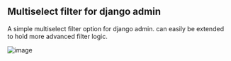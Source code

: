 ## Multiselect filter for django admin

A simple multiselect filter option for django admin. can easily be extended to hold more advanced filter logic.

![image](https://github.com/user-attachments/assets/4a2b2fb2-27c8-4426-965a-99eac3c86320)

